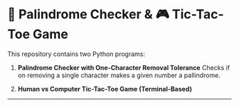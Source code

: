 # 🧠 Palindrome Checker & 🎮 Tic-Tac-Toe Game

This repository contains two Python programs:

1. **Palindrome Checker with One-Character Removal Tolerance**
    Checks if on removing a single character makes a given number a pallindrome.

2. **Human vs Computer Tic-Tac-Toe Game (Terminal-Based)**
   
---



